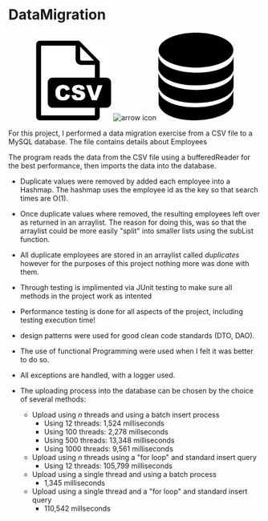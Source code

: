 # DataMigration

<p align="center">
  <img src="./csv-file.png" width="150" title="CSV icon">
   <img src="https://upload.wikimedia.org/wikipedia/commons/b/b3/Black_Right_Arrow.png" width="150" title="arrow icon">
  <img src="./database.png" width="150" alt="SQL database">
</p>

For this project, I performed a data migration exercise from a CSV file to a MySQL database. The file contains details about Employees

The program reads the data from the CSV file using a bufferedReader for the best performance, then imports the data into the database. 

*  Duplicate values were removed by added each employee into a Hashmap. The hashmap uses the employee id as the key so that search times are O(1).
* Once duplicate values where removed, the resulting employees left over as returned in an arraylist. The reason for doing this, was so that the arraylist could be more easily "split" into smaller lists using the subList function.
*  All duplicate employees are stored in an arraylist called *duplicates* however for the purposes of this project nothing more was done with them.
*  Through testing is implimented via JUnit testing to make sure all methods in the project work as intented
*  Performance testing is done for all aspects of the project, including testing execution time!
*  design patterns were used for good clean code standards (DTO, DAO).
*  The use of functional Programming were used when I felt it was better to do so.
*  All exceptions are handled, with a logger used.

* The uploading process into the database can be chosen by the choice of several methods:
  * Upload using *n* threads and using a batch insert process
    * Using 12 threads: 1,524 milliseconds 
    * Using 100 threads: 2,278 millseconds
    * Using 500 threads: 13,348 milliseconds
    * Using 1000 threads: 9,561 milliseconds
  * Upload using *n* threads using a "for loop" and standard insert query
    * Using 12 threads: 105,799 milliseconds 
  * Upload using a single thread and using a batch process
    * 1,345 milliseconds
  * Upload using a single thread and a "for loop" and standard insert query
    * 110,542 millseconds

